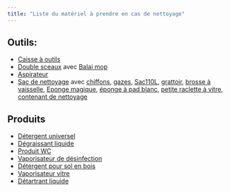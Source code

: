 ```yaml
---
title: "Liste du matériel à prendre en cas de nettoyage"
---
```


## Outils:
- [Caisse à outils](notes/equipements/caisseOutils.md)
- [Double sceaux](notes/nettoyage/outils/doubleSceaux.md) avec [Balai mop](notes/nettoyage/outils/balaisMops.md) 
- [Aspirateur](notes/nettoyage/outils/aspirateur.md)
- [Sac de nettoyage](notes/nettoyage/outils/sacNettoyage.md) avec [chiffons](notes/nettoyage/outils/typeChiffonsNettoyage.md), [gazes](notes/nettoyage/outils/gazes.md), [Sac110L](notes/equipements/consommables/C_Sac110L.md), [grattoir](notes/nettoyage/outils/grattoirPlaque.md), [brosse à vaisselle](notes/nettoyage/outils/brosseVaisselle.md), [Eponge magique](notes/equipements/consommables/C_EpongeMagique.md), [éponge à pad blanc](notes/nettoyage/outils/epongePadBlanc.md), [petite raclette à vitre](notes/nettoyage/outils/petiteRacletteVitre.md), [contenant de nettoyage](notes/nettoyage/outils/contenantNettoyage.md)

## Produits
- [Détergent universel](notes/nettoyage/produits/detergentUniversel.md)
- [Dégraissant liquide](notes/nettoyage/produits/C_DegraissantLiquide.md)
- [Produit WC](notes/nettoyage/produits/cremeAcideWC.md)
- [Vaporisateur de désinfection](notes/nettoyage/produits/vaporisateurDesinfectant.md) 
- [Détergent pour sol en bois](notes/nettoyage/produits/detergentSolBoisNettoyage.md)
- [Vaporisateur vitre](notes/nettoyage/produits/vaporisateurVitres.md)
- [Détartrant liquide](notes/nettoyage/produits/detartrantLiquide.md)
